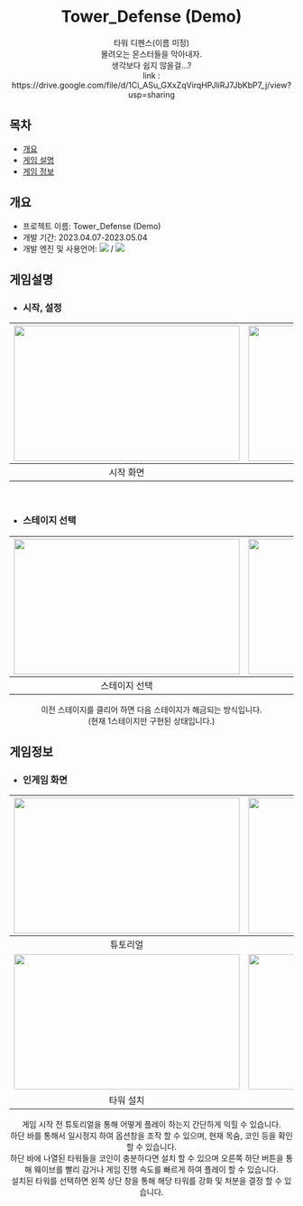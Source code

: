 <div align=center> 
  
<h1>Tower_Defense (Demo)</h1>
타워 디펜스(이름 미정)<br>
몰려오는 몬스터들을 막아내자. <br>
생각보다 쉽지 않을걸...? <br>
link : https://drive.google.com/file/d/1Ci_ASu_GXxZqVirqHPJliRJ7JbKbP7_j/view?usp=sharing
</div>

## 목차
  - [개요](#개요) 
  - [게임 설명](#게임설명)
  - [게임 정보](#게임정보)

## 개요
 - 프로젝트 이름: Tower_Defense (Demo)
 - 개발 기간: 2023.04.07-2023.05.04
 - 개발 엔진 및 사용언어: <img src="https://img.shields.io/badge/unity-000000?style=for-the-badge&logo=unity&logoColor=white"> / <img src="https://img.shields.io/badge/-C%23-512BD4?style=for-the-badge&logo=csharp&logoColor=white">
   
 ## 게임설명
  - ### 시작, 설정

<div align=center> 
  
|<img src="https://github.com/y636367/TowerDefence/assets/63005842/9d70e618-9796-4a63-96ad-116339feb6da" width="400" height="240"/>|<img src="https://github.com/y636367/TowerDefence/assets/63005842/eb05c001-a8a5-4c70-883a-2b3f27a99c7d" width="400" height="240"/>|
|---|---|
|<div align=center>시작 화면</div>|<div align=center>설정 화면</div>|

</div>
<br>

  - ### 스테이지 선택

<div align=center> 
  
|<img src="https://github.com/y636367/TowerDefence/assets/63005842/9783d868-94bd-4f9f-86cf-feb641a7da01" width="400" height="240"/>|<img src="https://github.com/y636367/TowerDefence/assets/63005842/44b22fa4-7069-4a4f-8dd2-c4c51885c760" width="400" height="240"/>|
|---|---|
|<div align=center>스테이지 선택</div>|<div align=center>스테이지 잠금</div>|

이전 스테이지를 클리어 하면 다음 스테이지가 해금되는 방식입니다.<br>
(현재 1스테이지만 구현된 상태입니다.) <br>

</div>

## 게임정보
 - ### 인게임 화면

<div align=center> 
  
|<img src="https://github.com/y636367/TowerDefence/assets/63005842/14b0fde2-cb31-48f2-941b-7f6b3309f905" width="400" height="240"/>|<img src="https://github.com/y636367/TowerDefence/assets/63005842/578f0ba6-e55e-4c2a-be6e-9015d2fc23ee" width="400" height="240"/>|
|---|---|
|<div align=center>튜토리얼</div>|<div align=center>게임 진행</div>|
|<img src="https://github.com/y636367/TowerDefence/assets/63005842/92ea8220-8522-4397-9321-e6741e7060d2" width="400" height="240"/>|<img src="https://github.com/y636367/TowerDefence/assets/63005842/1f0ce93b-5ee5-4171-a650-16e4a3253a94" width="400" height="240"/>|
|<div align=center>타워 설치</div>|<div align=center>타워 강화</div>|

게임 시작 전 튜토리얼을 통해 어떻게 플레이 하는지 간단하게 익힐 수 있습니다. <br>
하단 바를 통해서 일시정지 하여 옵션창을 조작 할 수 있으며, 현재 목숨, 코인 등을 확인 할 수 있습니다. <br>
하단 바에 나열된 타워들을 코인이 충분하다면 설치 할 수 있으며 오른쪽 하단 버튼을 통해 웨이브를 빨리 감거나 게임 진행 속도를 빠르게 하여 플레이 할 수 있습니다. <br>
설치된 타워를 선택하면 왼쪽 상단 창을 통해 해당 타워를 강화 및 처분을 결정 할 수 있습니다. <br>

</div>
